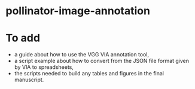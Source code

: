 # pollinator-image-annotation

# To add

- a guide about how to use the VGG VIA annotation tool, 
- a script example about how to convert from the JSON file format given by VIA to spreadsheets,
- the scripts needed to build any tables and figures in the final manuscript.
